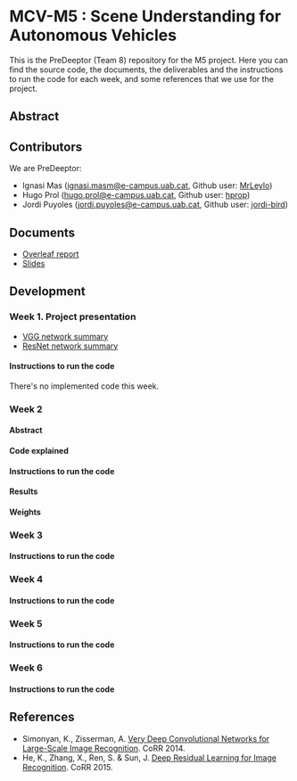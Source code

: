 # MCV-M5 : Scene Understanding for Autonomous Vehicles

This is the PreDeeptor (Team 8) repository for the M5 project. Here you can find
the source code, the documents, the deliverables and the instructions
to run the code for each week, and some references that we use for the
project.

## Abstract

## Contributors

We are PreDeeptor:

* Ignasi Mas (ignasi.masm@e-campus.uab.cat, Github user: [MrLeylo](https://github.com/MrLeylo))
* Hugo Prol (hugo.prol@e-campus.uab.cat, Github user: [hprop](https://github.com/hprop))
* Jordi Puyoles (jordi.puyoles@e-campus.uab.cat, Github user: [jordi-bird](https://github.com/jordi-bird))

## Documents

* [Overleaf report](https://www.overleaf.com/read/hdtfstjrsqnr)
* [Slides](https://docs.google.com/presentation/d/1wJkGmbYqp0s87yg-msrxecCzeZg3Miuwm85n5_zYxIo/edit?usp=sharing)

## Development

### Week 1. Project presentation

* [VGG network summary](https://docs.google.com/document/d/1zBcWIxjGT02iqhcDFw2RqQj7vJ2ab8TYPH6ApXw5pVU/edit?usp=sharing)
* [ResNet network summary](https://docs.google.com/document/d/1pj0-WEytf4uMvt_VhsHnXWQ4TbrIP5nuCxbp6GX1w8E/edit?usp=sharing)

#### Instructions to run the code

There's no implemented code this week.

### Week 2

#### Abstract

#### Code explained

#### Instructions to run the code

#### Results

#### Weights

### Week 3

#### Instructions to run the code

### Week 4

#### Instructions to run the code

### Week 5

#### Instructions to run the code

### Week 6

#### Instructions to run the code

## References

* Simonyan, K., Zisserman, A. [Very Deep Convolutional Networks for Large-Scale Image Recognition](https://arxiv.org/pdf/1409.1556.pdf). CoRR 2014.
* He, K., Zhang, X., Ren, S. & Sun, J. [Deep Residual Learning for Image Recognition](https://arxiv.org/pdf/1512.03385.pdf). CoRR 2015.
